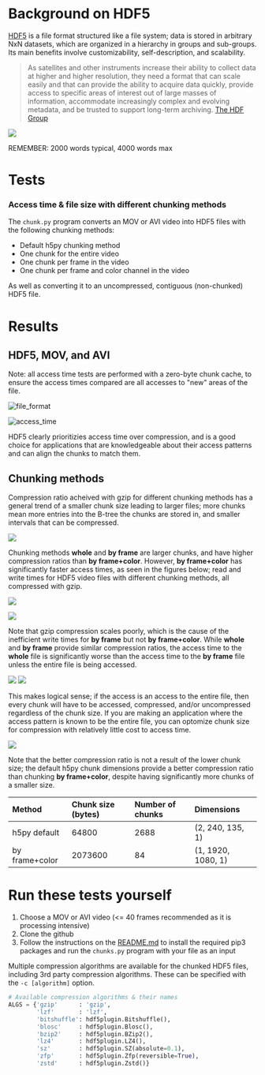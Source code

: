 # Background on HDF5

[HDF5](https://www.hdfgroup.org/solutions/hdf5/) is a file format structured like a file system; data is stored in arbitrary NxN datasets, which are organized in a hierarchy in groups and sub-groups. Its main benefits involve customizability, self-description, and scalability. 
> As satellites and other instruments increase their ability to collect data at higher and higher resolution, they need a format that can scale easily and that can provide the ability to acquire data quickly, provide access to specific areas of interest out of large masses of information, accommodate increasingly complex and evolving metadata, and be trusted to support long-term archiving. 
> [The HDF Group](https://www.hdfgroup.org/portfolio-item/earth-sciences/)

![](./format.png)

REMEMBER: 2000 words typical, 4000 words max

# Tests
### Access time & file size with different chunking methods 
The `chunk.py` program converts an MOV or AVI video into HDF5 files with the following chunking methods:
* Default h5py chunking method
* One chunk for the entire video
* One chunk per frame in the video
* One chunk per frame and color channel in the video 

As well as converting it to an uncompressed, contiguous (non-chunked) HDF5 file.

# Results

## HDF5, MOV, and AVI

Note: all access time tests are performed with a zero-byte chunk cache, to ensure the access times compared are all accesses to "new" areas of the file. 

![file_format](./file_format.png)

![access_time](./access_time.png)

HDF5 clearly prioritizies access time over compression, and is a good choice for applications that are knowledgeable about their access patterns and can align the chunks to match them. 

## Chunking methods

Compression ratio acheived with gzip for different chunking methods has a general trend of a smaller chunk size leading to larger files; more chunks mean more entries into the B-tree the chunks are stored in, and smaller intervals that can be compressed.  

![](./chunking_sizes.png)

Chunking methods **whole** and **by frame** are larger chunks, and have higher compression ratios than **by frame+color**. However, **by frame+color** has significantly faster access times, as seen in the figures below; read and write times for HDF5 video files with different chunking methods, all compressed with gzip. 

![](./read_times.png)

![](./write_times.png)

Note that gzip compression scales poorly, which is the cause of the inefficient write times for **by frame** but not **by frame+color**. While **whole** and **by frame** provide similar compression ratios, the access time to the **whole** file is significantly worse than the access time to the **by frame** file unless the entire file is being accessed.

![](./all_read_times.png)
![](./all_write_times.png)

This makes logical sense; if the access is an access to the entire file, then every chunk will have to be accessed, compressed, and/or uncompressed regardless of the chunk size. If you are making an application where the access pattern is known to be the entire file, you can optomize chunk size for compression with relatively little cost to access time. 

![](./chunk_size.png)

Note that the better compression ratio is not a result of the lower chunk size; the default h5py chunk dimensions provide a better compression ratio than chunking **by frame+color**, despite having significantly more chunks of a smaller size. 

| Method         | Chunk size (bytes) | Number of chunks | Dimensions         |
|:---------------|:-------------------|:-----------------|:-------------------|
| h5py default   | 64800              | 2688             | (2, 240, 135, 1)   |
| by frame+color | 2073600            | 84               | (1, 1920, 1080, 1) |

# Run these tests yourself

1. Choose a MOV or AVI video (<= 40 frames recommended as it is processing intensive)
2. Clone the github
3. Follow the instructions on the [README.md](https://github.com/bgoodwine/HDF5#readme) to install the required pip3 packages and run the `chunks.py` program with your file as an input

Multiple compression algorithms are available for the chunked HDF5 files, including 3rd party compression algorithms. These can be specified with the `-c [algorithm]` option.

```python
# Available compression algorithms & their names
ALGS = {'gzip'      : 'gzip',
        'lzf'       : 'lzf',
        'bitshuffle': hdf5plugin.Bitshuffle(),
        'blosc'     : hdf5plugin.Blosc(),
        'bzip2'     : hdf5plugin.BZip2(),
        'lz4'       : hdf5plugin.LZ4(),
        'sz'        : hdf5plugin.SZ(absolute=0.1),
        'zfp'       : hdf5plugin.Zfp(reversible=True),
        'zstd'      : hdf5plugin.Zstd()}
```
